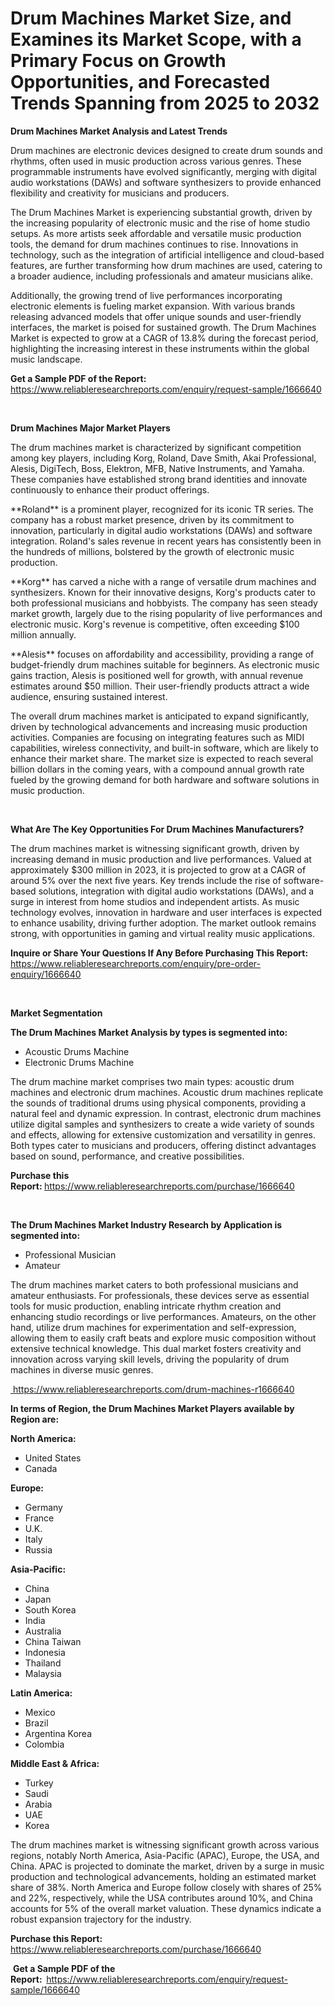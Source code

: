 <p><h1>Drum Machines Market Size, and Examines its Market Scope, with a Primary Focus on Growth Opportunities, and Forecasted Trends Spanning from 2025 to 2032</h1></p><p><strong>Drum Machines Market Analysis and Latest Trends</strong></p>
<p><p>Drum machines are electronic devices designed to create drum sounds and rhythms, often used in music production across various genres. These programmable instruments have evolved significantly, merging with digital audio workstations (DAWs) and software synthesizers to provide enhanced flexibility and creativity for musicians and producers.</p><p>The Drum Machines Market is experiencing substantial growth, driven by the increasing popularity of electronic music and the rise of home studio setups. As more artists seek affordable and versatile music production tools, the demand for drum machines continues to rise. Innovations in technology, such as the integration of artificial intelligence and cloud-based features, are further transforming how drum machines are used, catering to a broader audience, including professionals and amateur musicians alike.</p><p>Additionally, the growing trend of live performances incorporating electronic elements is fueling market expansion. With various brands releasing advanced models that offer unique sounds and user-friendly interfaces, the market is poised for sustained growth. The Drum Machines Market is expected to grow at a CAGR of 13.8% during the forecast period, highlighting the increasing interest in these instruments within the global music landscape.</p></p>
<p><strong>Get a Sample PDF of the Report:&nbsp;</strong> <a href="https://www.reliableresearchreports.com/enquiry/request-sample/1666640?utm_campaign=2875&utm_medium=2&utm_source=Github&utm_content=ia&utm_term=16042025&utm_id=drum-machines">https://www.reliableresearchreports.com/enquiry/request-sample/1666640</a></p>
<p>&nbsp;</p>
<p><strong>Drum Machines Major Market Players</strong></p>
<p><p>The drum machines market is characterized by significant competition among key players, including Korg, Roland, Dave Smith, Akai Professional, Alesis, DigiTech, Boss, Elektron, MFB, Native Instruments, and Yamaha. These companies have established strong brand identities and innovate continuously to enhance their product offerings.</p><p>**Roland** is a prominent player, recognized for its iconic TR series. The company has a robust market presence, driven by its commitment to innovation, particularly in digital audio workstations (DAWs) and software integration. Roland's sales revenue in recent years has consistently been in the hundreds of millions, bolstered by the growth of electronic music production.</p><p>**Korg** has carved a niche with a range of versatile drum machines and synthesizers. Known for their innovative designs, Korg's products cater to both professional musicians and hobbyists. The company has seen steady market growth, largely due to the rising popularity of live performances and electronic music. Korg's revenue is competitive, often exceeding $100 million annually.</p><p>**Alesis** focuses on affordability and accessibility, providing a range of budget-friendly drum machines suitable for beginners. As electronic music gains traction, Alesis is positioned well for growth, with annual revenue estimates around $50 million. Their user-friendly products attract a wide audience, ensuring sustained interest.</p><p>The overall drum machines market is anticipated to expand significantly, driven by technological advancements and increasing music production activities. Companies are focusing on integrating features such as MIDI capabilities, wireless connectivity, and built-in software, which are likely to enhance their market share. The market size is expected to reach several billion dollars in the coming years, with a compound annual growth rate fueled by the growing demand for both hardware and software solutions in music production.</p></p>
<p>&nbsp;</p>
<p><strong>What Are The Key Opportunities For Drum Machines Manufacturers?</strong></p>
<p><p>The drum machines market is witnessing significant growth, driven by increasing demand in music production and live performances. Valued at approximately $300 million in 2023, it is projected to grow at a CAGR of around 5% over the next five years. Key trends include the rise of software-based solutions, integration with digital audio workstations (DAWs), and a surge in interest from home studios and independent artists. As music technology evolves, innovation in hardware and user interfaces is expected to enhance usability, driving further adoption. The market outlook remains strong, with opportunities in gaming and virtual reality music applications.</p></p>
<p><strong>Inquire or Share Your Questions If Any Before Purchasing This Report:</strong> <a href="https://www.reliableresearchreports.com/enquiry/pre-order-enquiry/1666640?utm_campaign=2875&utm_medium=2&utm_source=Github&utm_content=ia&utm_term=16042025&utm_id=drum-machines">https://www.reliableresearchreports.com/enquiry/pre-order-enquiry/1666640</a></p>
<p>&nbsp;</p>
<p><strong>Market Segmentation</strong></p>
<p><strong>The Drum Machines Market Analysis by types is segmented into:</strong></p>
<p><ul><li>Acoustic Drums Machine</li><li>Electronic Drums Machine</li></ul></p>
<p><p>The drum machine market comprises two main types: acoustic drum machines and electronic drum machines. Acoustic drum machines replicate the sounds of traditional drums using physical components, providing a natural feel and dynamic expression. In contrast, electronic drum machines utilize digital samples and synthesizers to create a wide variety of sounds and effects, allowing for extensive customization and versatility in genres. Both types cater to musicians and producers, offering distinct advantages based on sound, performance, and creative possibilities.</p></p>
<p><strong>Purchase this Report:&nbsp;</strong><a href="https://www.reliableresearchreports.com/purchase/1666640?utm_campaign=2875&utm_medium=2&utm_source=Github&utm_content=ia&utm_term=16042025&utm_id=drum-machines">https://www.reliableresearchreports.com/purchase/1666640</a></p>
<p>&nbsp;</p>
<p><strong>The Drum Machines Market Industry Research by Application is segmented into:</strong></p>
<p><ul><li>Professional Musician</li><li>Amateur</li></ul></p>
<p><p>The drum machines market caters to both professional musicians and amateur enthusiasts. For professionals, these devices serve as essential tools for music production, enabling intricate rhythm creation and enhancing studio recordings or live performances. Amateurs, on the other hand, utilize drum machines for experimentation and self-expression, allowing them to easily craft beats and explore music composition without extensive technical knowledge. This dual market fosters creativity and innovation across varying skill levels, driving the popularity of drum machines in diverse music genres.</p></p>
<p><a href="https://www.reliableresearchreports.com/drum-machines-r1666640?utm_campaign=2875&utm_medium=2&utm_source=Github&utm_content=ia&utm_term=16042025&utm_id=drum-machines">&nbsp;https://www.reliableresearchreports.com/drum-machines-r1666640</a></p>
<p><strong>In terms of Region, the Drum Machines Market Players available by Region are:</strong></p>
<p>
    <p> <strong> North America: </strong>
        <ul>
            <li>United States</li>
            <li>Canada</li>
        </ul>
        </p> 
    <p> <strong> Europe: </strong>
        <ul>
            <li>Germany</li>
            <li>France</li>
            <li>U.K.</li>
            <li>Italy</li>
            <li>Russia</li>
        </ul>
        </p> 
    <p> <strong> Asia-Pacific: </strong>
        <ul>
            <li>China</li>
            <li>Japan</li>
            <li>South Korea</li>
            <li>India</li>
            <li>Australia</li>
            <li>China Taiwan</li>
            <li>Indonesia</li>
            <li>Thailand</li>
            <li>Malaysia</li>
        </ul>
        </p> 
    <p> <strong> Latin America: </strong>
        <ul>
            <li>Mexico</li>
            <li>Brazil</li>
            <li>Argentina Korea</li>
            <li>Colombia</li>
        </ul>
        </p> 
    <p> <strong> Middle East & Africa: </strong>
        <ul>
            <li>Turkey</li>
            <li>Saudi</li>
            <li>Arabia</li>
            <li>UAE</li>
            <li>Korea</li>
        </ul>
    </p>
    </p>
<p><p>The drum machines market is witnessing significant growth across various regions, notably North America, Asia-Pacific (APAC), Europe, the USA, and China. APAC is projected to dominate the market, driven by a surge in music production and technological advancements, holding an estimated market share of 38%. North America and Europe follow closely with shares of 25% and 22%, respectively, while the USA contributes around 10%, and China accounts for 5% of the overall market valuation. These dynamics indicate a robust expansion trajectory for the industry.</p></p>
<p><strong>Purchase this Report: </strong><a href="https://www.reliableresearchreports.com/purchase/1666640?utm_campaign=2875&utm_medium=2&utm_source=Github&utm_content=ia&utm_term=16042025&utm_id=drum-machines">https://www.reliableresearchreports.com/purchase/1666640</a></p>
<p>&nbsp;<strong>Get a Sample PDF of the Report:&nbsp;&nbsp;</strong><a href="https://www.reliableresearchreports.com/enquiry/request-sample/1666640?utm_campaign=2875&utm_medium=2&utm_source=Github&utm_content=ia&utm_term=16042025&utm_id=drum-machines">https://www.reliableresearchreports.com/enquiry/request-sample/1666640</a></p>
<p><strong></strong></p>
<p><p></p><p></p><p></p></p>